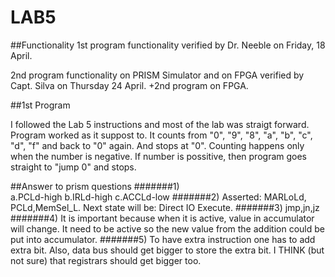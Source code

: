 LAB5
====
##Functionality
1st program functionality verified by Dr. Neeble on Friday, 18 April.

2nd program functionality on PRISM Simulator and on FPGA verified by Capt. Silva on Thursday 24 April. +2nd program on FPGA.

##1st Program

I followed the Lab 5 instructions and most of the lab was straigt forward. 
Program worked as it suppost to. It counts from "0", "9", "8", "a", "b", "c", "d", "f" and back to "0" again. And stops at "0". Counting happens only when the number is negative. If number is possitive, then program goes straight to "jump 0" and stops. 

##Answer to prism questions
#######1)   
            a.PCLd-high
            b.IRLd-high
            c.ACCLd-low
#######2) 
            Asserted: MARLoLd, PCLd,MemSel_L. 
            Next state will be: Direct IO Execute.
#######3) jmp,jn,jz
#######4) It is important because when it is active, value in accumulator will change. It need to be active so the new value from the addition could be put into accumulator.
#######5) To have extra instruction one has to add extra bit. Also, data bus should get bigger to store the extra bit. I THINK (but not sure) that registrars should get bigger too.
